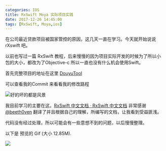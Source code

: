 ```yaml
---
categories: IOS
title: RxSwift Moya 实际项目实践
date: 2017-12-26 14:45:00
tags: [RxSwift, Moya,ios]
---
```


在公司最近贷款项目被国家管控的原因，这几天一直在学习。今天就开始说说 rXswift 吧。

以前也写过一篇 RxSwift 教程，后来慢慢的因为项目实际开发的时候为了所以小包的大小，都改为了Objective-c 所以一直也没有什么机会使用Swift。

首先完整项目的地址在这里 [DouyuTool](https://github.com/aimobier/DouyuTool)

可以查看我的Commit 来看看我的修改路程

![](http://image.msiter.com/stock-photo-240228129.jpg "好的坏的都是风景")

<!-- more -->

我目前学习的主要在这。[RxSwift 中文文档 · RxSwift 中文文档](https://beeth0ven.github.io/RxSwift-Chinese-Documentation/)
非常感谢 [@beeth0ven](https://github.com/beeth0ven) 翻译了并且根据自己的理解，所编写的文档，让我看到受益匪浅。

代码没有经过处理，所以可能会有一些意想不到的问题，以后慢慢整理。

以下是 预览的 Gif (大小 12.85M).

![](http://image.msiter.com/douyu-tool-preview.gif)
